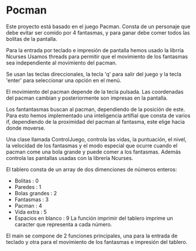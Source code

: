 # Pocman

Este proyecto está basado en el juego Pacman. Consta de un personaje que debe evitar ser comido por 4 fantasmas, y para ganar debe comer todos las bolitas de la pantalla.

Para la entrada por teclado e impresión de pantalla hemos usado la librría Ncurses 
Usamos threads para permitir que el movimiento de los fantasmas sea independiente al movimiento del pacman.

Se usan las teclas direccionales, la tecla 'q' para salir del juego y la tecla 'enter' para seleccionar una opción en el menú.

El movimiento del pacman depende de la tecla pulsada. Las coordenadas del pacman cambian y posteriormente son impresas en la pantalla.

Los fantantasmas buscan al pacman, dependiendo de la posición de este. Para esto hemos implementado una inteligencia artifial que consta de varios if, dependiendo de la proximidad del pacman al fantasma, este elige hacia donde moverse.

Una clase llamada ControlJuego, controla las vidas, la puntuación, el nivel, la velocidad de los fantasmas y el modo especial que ocurre cuando el pacman come una bola grande y puede comer a los fantasmas. Además controla las pantallas usadas con la librería Ncurses.

El tablero consta de un array de dos dimenciones de números enteros:
 - Bolitas : 0
 - Paredes : 1
 - Bolas grandes : 2
 - Fantasmas : 3
 - Pacman : 4
 - Vida extra : 5
 - Espacios en blanco : 9
La función imprimir del tablero  imprime un caracter que representa a cada número.

El main se compone de 2 funciones principales, una para la entrada de teclado y otra para el movimiento de los fantasmas e impresión del tablero.
